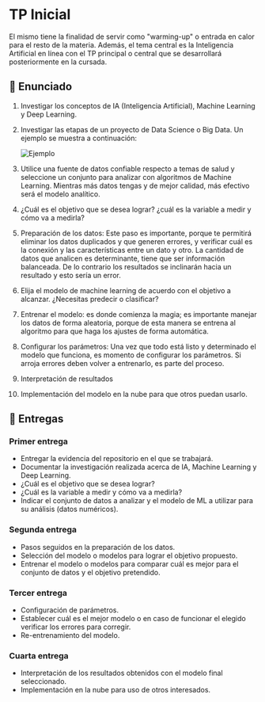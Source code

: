 # TP Inicial
El mismo tiene la finalidad de servir como "warming-up" o entrada en calor para el resto de la materia. Además, el tema central es la Inteligencia Artificial en línea con el TP principal o central que se desarrollará posteriormente en la cursada.

## 📓 Enunciado
1. Investigar los conceptos de IA (Inteligencia Artificial), Machine Learning y Deep Learning.
2. Investigar las etapas de un proyecto de Data Science o Big Data. Un ejemplo se muestra a continuación:
   
   ![Ejemplo](https://github.com/LabSWPP12023S2G2/TPInicial/assets/22090492/c87e2bb0-7888-427b-b200-bbc7a7c57d8e)
   
3. Utilice una fuente de datos confiable respecto a temas de salud y seleccione un conjunto para analizar con algoritmos de Machine Learning. Mientras más datos tengas y de mejor calidad, más efectivo será el modelo analítico.
4. ¿Cuál es el objetivo que se desea lograr? ¿cuál es la variable a medir y cómo va a medirla?
5. Preparación de los datos: Este paso es importante, porque te permitirá eliminar los datos duplicados y que generen errores, y verificar cuál es la conexión y las características entre un dato y otro. La cantidad de datos que analicen es determinante, tiene que ser información balanceada. De lo contrario los resultados se inclinarán hacia un resultado y esto sería un error.
6. Elija el modelo de machine learning de acuerdo con el objetivo a alcanzar. ¿Necesitas predecir o clasificar? 
7. Entrenar el modelo: es donde comienza la magia; es importante manejar los datos de forma aleatoria, porque de esta manera se entrena al algoritmo para que haga los ajustes de forma automática.
8. Configurar los parámetros: Una vez que todo está listo y determinado el modelo que funciona, es momento de configurar los parámetros. Si arroja errores deben volver a entrenarlo, es parte del proceso.
9. Interpretación de resultados
10. Implementación del modelo en la nube para que otros puedan usarlo.



## 📆 Entregas

### Primer entrega
* Entregar la evidencia del repositorio en el que se trabajará.
* Documentar la investigación realizada acerca de IA, Machine Learning y Deep Learning.
* ¿Cuál es el objetivo que se desea lograr?
* ¿Cuál es la variable a medir y cómo va a medirla?
* Indicar el conjunto de datos a analizar y el modelo de ML a utilizar para su análisis (datos numéricos).

### Segunda entrega
* Pasos seguidos en la preparación de los datos.
* Selección del modelo o modelos para lograr el objetivo propuesto.
* Entrenar el modelo o modelos para comparar cuál es mejor para el conjunto de datos y el objetivo pretendido.

### Tercer entrega
* Configuración de parámetros.
* Establecer cuál es el mejor modelo o en caso de funcionar el elegido verificar los errores para corregir.
* Re-entrenamiento del modelo.

### Cuarta entrega
* Interpretación de los resultados obtenidos con el modelo final seleccionado.
* Implementación en la nube para uso de otros interesados.
